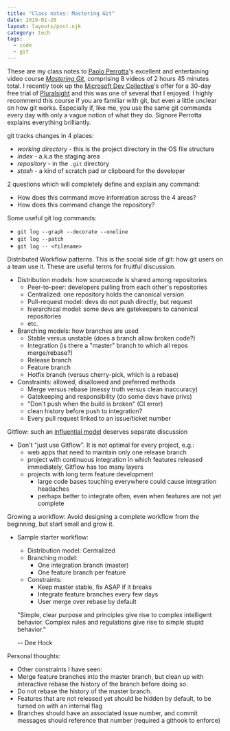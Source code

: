 ```yaml
---
title: "Class notes: Mastering Git"
date: 2019-01-26
layout: layouts/post.njk
category: tech
tags:
  - code
  - git
---
```


These are my class notes to [Paolo Perrotta](https://twitter.com/nusco)'s excellent and entertaining video course _[Mastering Git](https://app.pluralsight.com/library/courses/mastering-git)_, comprising 8 videos of 2 hours 45 minutes total. I recently took up the [Microsoft Dev Collective](https://developer.microsoft.com/en-us/collective)'s offer for a 30-day free trial of [Pluralsight](https://www.pluralsight.com/) and this was one of several that I enjoyed. I highly recommend this course if you are familiar with git, but even a little unclear on how git works. Especially if, like me, you use the same git commands every day with only a vague notion of what they do. Signore Perrotta explains everything brilliantly.

git tracks changes in 4 places:

- _working directory_ - this is the project directory in the OS file structure
- _index_ - a.k.a the staging area
- _repository_ - in the `.git` directory
- _stash_ - a kind of scratch pad or clipboard for the developer

2 questions which will completely define and explain any command:

- How does this command move information across the 4 areas?
- How does this command change the repository?

Some useful git log commands:

- `git log --graph --decorate --oneline`
- `git log --patch`
- `git log -- <filename>`

Distributed Workflow patterns. This is the social side of git: how git users on a team use it. These are useful terms for fruitful discussion.

- Distribution models: how sourcecode is shared among repositories
  - Peer-to-peer: developers pulling from each other's repositories
  - Centralized: one repository holds the canonical version
  - Pull-request model: devs do not push directly, but request
  - hierarchical model: some devs are gatekeepers to canonical repositories
  - etc.
- Branching models: how branches are used
  - Stable versus unstable (does a branch allow broken code?)
  - Integration (is there a "master" branch to which all repos merge/rebase?)
  - Release branch
  - Feature branch
  - Hotfix branch (versus cherry-pick, which is a rebase)
- Constraints: allowed, disallowed and preferred methods
  - Merge versus rebase (messy truth versus clean inaccuracy)
  - Gatekeeping and responsibility (do some devs have privs)
  - "Don't push when the build is broken" (CI error)
  - clean history before push to integration?
  - Every pull request linked to an issue/ticket number

Gitflow: such an [influential model](https://nvie.com/posts/a-successful-git-branching-model/) deserves separate discussion

- Don't "just use Gitflow". It is not optimal for every project, e.g.:
  - web apps that need to maintain only one release branch
  - project with continuous integration in which features released immediately, Gitflow has too many layers
  - projects with long term feature development
    - large code bases touching everywhere could cause integration headaches
    - perhaps better to integrate often, even when features are not yet complete

Growing a workflow: Avoid designing a complete workflow from the beginning, but start small and grow it.

- Sample starter workflow:

  - Distribution model: Centralized
  - Branching model:
    - One integration branch (master)
    - One feature branch per feature
  - Constraints:
    - Keep master stable, fix ASAP if it breaks
    - Integrate feature branches every few days
    - User merge over rebase by default

  "Simple, clear purpose and principles give rise to complex intelligent behavior. Complex rules and regulations give rise to simple stupid behavior."

  -- Dee Hock

Personal thoughts:

- Other constraints I have seen:
- Merge feature branches into the master branch, but clean up with interactive rebase the history of the branch before doing so.
- Do not rebase the history of the master branch.
- Features that are not released yet should be hidden by default, to be turned on with an internal flag
- Branches should have an associated issue number, and commit messages should reference that number (required a githook to enforce)
